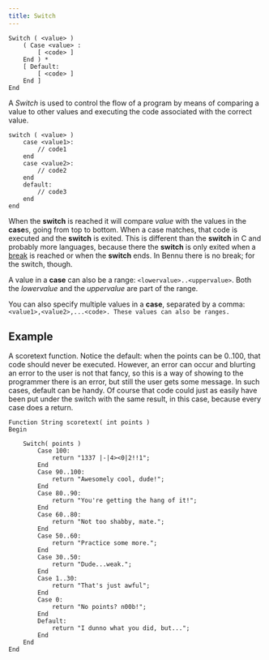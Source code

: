 ```yaml
---
title: Switch
---
```


    Switch ( <value> )
        ( Case <value> :
            [ <code> ]
        End ) *
        [ Default:
            [ <code> ]
        End ]
    End

A _Switch_ is used to control the flow of a program by means of comparing a value to other values and executing the code associated with the correct value.

```
switch ( <value> )
    case <value1>:
        // code1
    end
    case <value2>:
        // code2
    end
    default:
        // code3
    end
end

```

When the **switch** is reached it will compare _value_ with the values in the **case**s, going from top to bottom. When a case matches, that code is executed and the **switch** is exited. This is different than the **switch** in C and probably more languages, because there the **switch** is only exited when a [break](https://web.archive.org/web/20210619155437/https://wiki.bennugd.org/index.php?title=Break "Break") is reached or when the **switch** ends. In Bennu there is no break; for the switch, though.

A value in a **case** can also be a range: `<lowervalue>..<uppervalue>`. Both the _lowervalue_ and the _uppervalue_ are part of the range.

You can also specify multiple values in a **case**, separated by a comma: `<value1>,<value2>,...<code>. These values can also be ranges.`

## Example

A scoretext function. Notice the default: when the points can be 0..100, that code should never be executed. However, an error can occur and blurting an error to the user is not that fancy, so this is a way of showing to the programmer there is an error, but still the user gets some message. In such cases, default can be handy. Of course that code could just as easily have been put under the switch with the same result, in this case, because every case does a return.

```
Function String scoretext( int points )
Begin

    Switch( points )
        Case 100:
            return "1337 |-|4><0|2!!1";
        End
        Case 90..100:
            return "Awesomely cool, dude!";
        End
        Case 80..90:
            return "You're getting the hang of it!";
        End
        Case 60..80:
            return "Not too shabby, mate.";
        End
        Case 50..60:
            return "Practice some more.";
        End
        Case 30..50:
            return "Dude...weak.";
        End
        Case 1..30:
            return "That's just awful";
        End
        Case 0:
            return "No points? n00b!";
        End
        Default:
            return "I dunno what you did, but...";
        End
    End
End
```
